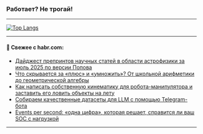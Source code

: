 ### Работает? Не трогай!

---
<!--
#### 🛠️ Technical stack:

![Java](https://img.shields.io/badge/Java-informational?logo=Oracle&style=flat&logoColor=white&color=FF4500)
![Kotlin](https://img.shields.io/badge/Kotlin-informational?logo=Kotlin&style=flat&logoColor=white&color=774D97)
![TS](https://img.shields.io/badge/TypeScript-informational?logo=typeScript&style=flat&logoColor=black&color=017acc)
![Python](https://img.shields.io/badge/Python-informational?logo=Python&style=flat&logoColor=black&color=ffdd54) <br>
![Spring](https://img.shields.io/badge/Spring-informational?logo=Spring&style=flat&logoColor=white&color=6DB33F) 
![SpringBoot](https://img.shields.io/badge/SpringBoot-informational?logo=SpringBoot&style=flat&logoColor=white&color=6DB33F)
![Nest](https://img.shields.io/badge/NestJS-informational?logo=NestJS&style=flat&logoColor=white&color=E0234E) 
![NodeJS](https://img.shields.io/badge/NodeJS-informational?logo=node.js&style=flat&logoColor=white&color=70A760)<br>
![PostgreSQL](https://img.shields.io/badge/PostgreSQL-informational?logo=PostgreSQL&style=flat&logoColor=white&color=DAA520)
![MongoDB](https://img.shields.io/badge/MongoDB-informational?logo=MongoDB&style=flat&logoColor=white&color=870000)
![Apache](https://img.shields.io/badge/Apache-informational?logo=apache&style=flat&logoColor=white&color=f74e28)

___ 
-->

<!--- #### 🛠️ : --->

[![Top Langs](https://github-readme-stats-82jvfl3w3-advtsettinggmailcoms-projects.vercel.app/api/top-langs/?username=zloylis&langs_count=10&hide_title=true&title_color=e6edf3&size_weight=0.5&count_weight=0.5&layout=compact&hide_progress=true&hide_border=true&theme=dracula&hide=css,makefile,cmake)](https://github.com/zloylis)

<!---


####  :octocat:&nbsp;&nbsp; Статистика:

![GitHub stats](https://github-readme-stats-u2qms2cxw-advtsettinggmailcoms-projects.vercel.app/api?username=zloylis&show_icons=true&hide_border=true&theme=dracula&title_color=e6edf3&include_all_commits=true&count_private=true&hide_rank=false&hide_title=true&rank_icon=github)
-->
---

#### 💬 Свежее с habr.com:

<!-- BLOG-POST-LIST:START -->
- [Дайджест препринтов научных статей в области астрофизики за июль 2025 по версии Попова](https://habr.com/ru/articles/958674/?utm_source=habrahabr&utm_medium=rss&utm_campaign=958674)
- [Что скрывается за «плюс» и «умножить»? От школьной арифметики до геометрической алгебры](https://habr.com/ru/articles/958666/?utm_source=habrahabr&utm_medium=rss&utm_campaign=958666)
- [Как написать собственную кинематику для робота-манипулятора и заставить его ловить объекты на лету](https://habr.com/ru/articles/958194/?utm_source=habrahabr&utm_medium=rss&utm_campaign=958194)
- [Собираем качественные датасеты для LLM с помощью Telegram-бота](https://habr.com/ru/companies/yadro/articles/958184/?utm_source=habrahabr&utm_medium=rss&utm_campaign=958184)
- [Events per second: «одна цифра», которая решает, справится ли ваш SOC с нагрузкой](https://habr.com/ru/companies/bastion/articles/957524/?utm_source=habrahabr&utm_medium=rss&utm_campaign=957524)
<!-- BLOG-POST-LIST:END -->

---
